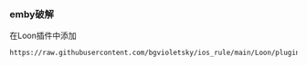 ### emby破解

在Loon插件中添加

```
https://raw.githubusercontent.com/bgvioletsky/ios_rule/main/Loon/plugin/embyUnlocked.plugin
```